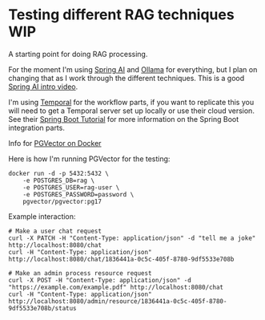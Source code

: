 # Testing different RAG techniques WIP

A starting point for doing RAG processing.

For the moment I'm using [Spring AI](https://spring.io/projects/spring-ai) and [Ollama](https://ollama.com/) for everything, but I plan on changing that as I work through the different techniques. This is a good [Spring AI intro video](https://www.youtube.com/watch?v=6Pgmr7xMjiY).

I'm using [Temporal](https://temporal.io/) for the workflow parts, if you want to replicate this you will need to get a Temporal server set up locally or use their cloud version. See their [Spring Boot Tutorial](https://learn.temporal.io/tutorials/java/build-an-email-drip-campaign/) for more information on the Spring Boot integration parts.

Info for [PGVector on Docker](https://github.com/pgvector/pgvector?tab=readme-ov-file#docker)

Here is how I'm running PGVector for the testing:
```shell
docker run -d -p 5432:5432 \
    -e POSTGRES_DB=rag \
    -e POSTGRES_USER=rag-user \
    -e POSTGRES_PASSWORD=password \
    pgvector/pgvector:pg17
```

Example interaction:
```shell
# Make a user chat request
curl -X PATCH -H "Content-Type: application/json" -d "tell me a joke" http://localhost:8080/chat
curl -H "Content-Type: application/json" http://localhost:8080/chat/1836441a-0c5c-405f-8780-9df5533e708b

# Make an admin process resource request
curl -X POST -H "Content-Type: application/json" -d "https://example.com/example.pdf" http://localhost:8080/chat
curl -H "Content-Type: application/json" http://localhost:8080/admin/resource/1836441a-0c5c-405f-8780-9df5533e708b/status
```
